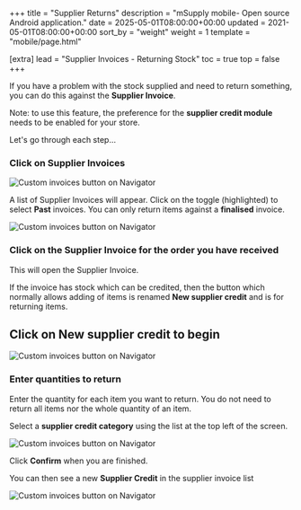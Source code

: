 +++
title = "Supplier Returns"
description = "mSupply mobile- Open source Android application."
date = 2025-05-01T08:00:00+00:00
updated = 2021-05-01T08:00:00+00:00
sort_by = "weight"
weight = 1
template = "mobile/page.html"

[extra]
lead = "Supplier Invoices - Returning Stock"
toc = true
top = false
+++


If you have a problem with the stock supplied and need to return something, you can do this against the **Supplier Invoice**. 

Note: to use this feature, the preference for the **supplier credit module** needs to be enabled for your store.

Let's go through each step…

### Click on Supplier Invoices

![Custom invoices button on Navigator](/mobile/introduction/images/supplier_invoices.png)

A list of Supplier Invoices will appear. Click on the toggle (highlighted) to select **Past** invoices. You can only return items against a **finalised** invoice.

![Custom invoices button on Navigator](/mobile/introduction/images/finalised_invoice.png)

### Click on the Supplier Invoice for the order you have received

This will open the Supplier Invoice. 

If the invoice has stock which can be credited, then the button which normally allows adding of items is renamed **New supplier credit** and is for returning items.

Click on **New supplier credit** to begin
----
![Custom invoices button on Navigator](/mobile/introduction/images/new_supplier_credit.png)

### Enter quantities to return

Enter the quantity for each item you want to return. You do not need to return all items nor the whole quantity of an item.

Select a **supplier credit category** using the list at the top left of the screen.

![Custom invoices button on Navigator](/mobile/introduction/images/quantities_to_return.png)

Click **Confirm** when you are finished.

You can then see a new **Supplier Credit** in the supplier invoice list

![Custom invoices button on Navigator](/mobile/introduction/images/supplier_credit.png)

